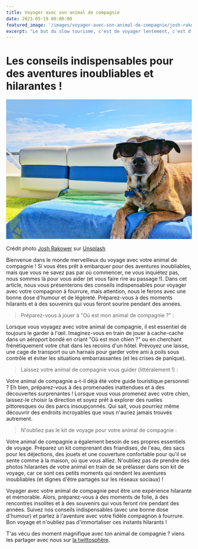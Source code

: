 ```yaml
---
title: Voyager avec son animal de compagnie
date: 2023-05-19 00:00:00
featured_image: '/images/voyager-avec-son-animal-de-compagnie/josh-rakower-unsplash.jpg'
excerpt: "Le but du slow tourisme, c'est de voyager lentement, c'est d'apprécier sa destination, de se relaxer, de profiter, d'être chill logique... C'est les vacances."
---
```


# Les conseils indispensables pour des aventures inoubliables et hilarantes !

![](/images/voyager-avec-son-animal-de-compagnie/josh-rakower-unsplash.jpg)

Crédit photo [Josh Rakower](https://unsplash.com/@joshrako?utm_source=unsplash&utm_medium=referral&utm_content=creditCopyText) sur [Unsplash](https://unsplash.com/photos/zBsXaPEBSeI?utm_source=unsplash&utm_medium=referral&utm_content=creditCopyText)

Bienvenue dans le monde merveilleux du voyage avec votre animal de compagnie ! Si vous êtes prêt à embarquer pour des aventures inoubliables, mais que vous ne savez pas par où commencer, ne vous inquiétez pas, nous sommes là pour vous aider (et vous faire rire au passage !). Dans cet article, nous vous présenterons des conseils indispensables pour voyager avec votre compagnon à fourrure, mais attention, nous le ferons avec une bonne dose d'humour et de légèreté. Préparez-vous à des moments hilarants et à des souvenirs qui vous feront sourire pendant des années.

> Préparez-vous à jouer à "Où est mon animal de compagnie ?" :

Lorsque vous voyagez avec votre animal de compagnie, il est essentiel de toujours le garder à l'œil. Imaginez-vous en train de jouer à cache-cache dans un aéroport bondé en criant "Où est mon chien ?" ou en cherchant frénétiquement votre chat dans les recoins d'un hôtel. Prévoyez une laisse, une cage de transport ou un harnais pour garder votre ami à poils sous contrôle et éviter les situations embarrassantes (et les crises de panique).

> Laissez votre animal de compagnie vous guider (littéralement !) :

Votre animal de compagnie a-t-il déjà été votre guide touristique personnel ? Eh bien, préparez-vous à des promenades inattendues et à des découvertes surprenantes ! Lorsque vous vous promenez avec votre chien, laissez-le choisir la direction et soyez prêt à explorer des ruelles pittoresques ou des parcs insoupçonnés. Qui sait, vous pourriez même découvrir des endroits incroyables que vous n'auriez jamais trouvés autrement.

> N'oubliez pas le kit de voyage pour votre animal de compagnie :

Votre animal de compagnie a également besoin de ses propres essentiels de voyage. Préparez un kit comprenant des friandises, de l'eau, des sacs pour les déjections, des jouets et une couverture confortable pour qu'il se sente comme à la maison, où que vous alliez. N'oubliez pas de prendre des photos hilarantes de votre animal en train de se prélasser dans son kit de voyage, car ce sont ces petits moments qui rendent les aventures inoubliables (et dignes d'être partagés sur les réseaux sociaux) !


Voyager avec votre animal de compagnie peut être une expérience hilarante et mémorable. Alors, préparez-vous à des moments de folie, à des rencontres insolites et à des souvenirs qui vous feront rire pendant des années. Suivez nos conseils indispensables (avec une bonne dose d'humour) et partez à l'aventure avec votre fidèle compagnon à fourrure. Bon voyage et n'oubliez pas d'immortaliser ces instants hilarants !

T'as vécu des moment magnifique avec ton animal de compagnie ? viens les partager avec nous sur [la twittosphère](https://mobile.twitter.com/search?q=journaldunvoyageur.fr).
